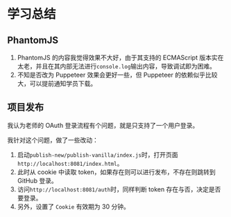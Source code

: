 # 学习总结

## PhantomJS

1. PhantomJS 的内容我觉得效果不大好，由于其支持的 ECMAScript 版本实在太老，并且在其内部无法进行`console.log`输出内容，导致调试即为困难。
2. 不知是否改为 Puppeteer 效果会更好一些，但 Puppeteer 的依赖似乎比较大，可以提前通知学员下载。

## 项目发布

我认为老师的 OAuth 登录流程有个问题，就是只支持了一个用户登录。

我针对这个问题，做了一些改动：

1. 启动`publish-new/publish-vanilla/index.js`时，打开页面`http://localhost:8081/index.html`。
2. 此时从 cookie 中读取 token，如果存在则可以进行发布，不存在则跳转到 GitHub 登录。
3. 访问`http://localhost:8081/auth`时，同样判断 token 存在与否，决定是否要登录。
4. 另外，设置了 `Cookie` 有效期为 30 分钟。
